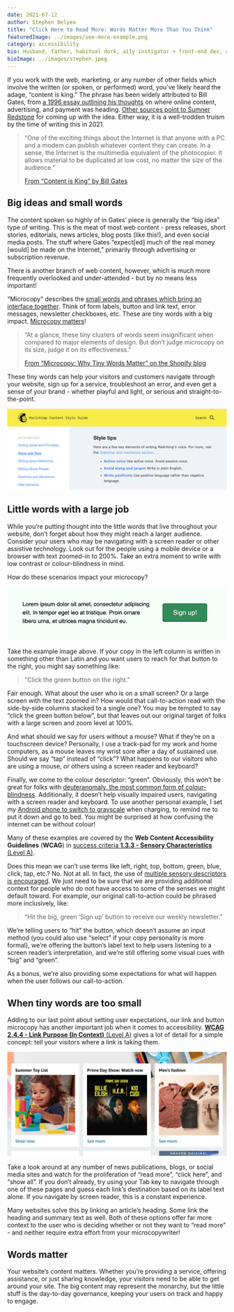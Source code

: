 ```yaml
---
date: 2021-07-12
author: Stephen Belyea
title: "Click Here to Read More: Words Matter More Than You Think"
featuredImage: ../images/see-more-example.png
category: accessibility
bio: Husband, father, habitual dork, a11y instigator + front-end dev, attempted writer, aspiring runner, ex-pat Maritimer. He/him.
bioImage: ../images/stephen.jpeg
---
```


If you work with the web, marketing, or any number of other fields which involve the written (or spoken, or performed) word, you’ve likely heard the adage, “content is king.” The phrase has been widely attributed to Bill Gates, from [a 1996 essay outlining his thoughts](http://web.archive.org/web/20010126005200/http://www.microsoft.com/billgates/columns/1996essay/essay960103.asp) on where online content, advertising, and payment was heading. [Other sources point to Sumner Redstone](https://en.wikipedia.org/wiki/Sumner_Redstone#:~:text=Redstone%20coined%20the%20phrase,%20%22Content%20is%20king!%22) for coming up with the idea. Either way, it is a well-trodden truism by the time of writing this in 2021.

> “One of the exciting things about the Internet is that anyone with a PC and a modem can publish whatever content they can create. In a sense, the Internet is the multimedia equivalent of the photocopier. It allows material to be duplicated at low cost, no matter the size of the audience.”
>
> [From “Content is King” by Bill Gates](http://web.archive.org/web/20010126005200/http://www.microsoft.com/billgates/columns/1996essay/essay960103.asp)

## Big ideas and small words

The content spoken so highly of in Gates’ piece is generally the “big idea” type of writing. This is the meat of most web content - press releases, short stories, editorials, news articles, blog posts (like this!), and even social media posts. The stuff where Gates “expect[ed] much of the real money [would] be made on the Internet,” primarily through advertising or subscription revenue.

There is another branch of web content, however, which is much more frequently overlooked and under-attended - but by no means less important!

“Microcopy” describes the [small words and phrases which bring an interface together](https://uxplanet.org/microcopy-tiny-words-with-a-huge-ux-impact-90140acc6e42). Think of form labels, button and link text, error messages, newsletter checkboxes, etc. These are tiny words with a big impact. [Microcopy matters](https://www.shopify.ca/partners/blog/microcopy-why-tiny-words-matter)!

> “At a glance, these tiny clusters of words seem insignificant when compared to major elements of design. But don’t judge microcopy on its size, judge it on its effectiveness.”
>
> [From “Microcopy: Why Tiny Words Matter” on the Shopify blog](https://www.shopify.ca/partners/blog/microcopy-why-tiny-words-matter)

These tiny words can help your visitors and customers navigate through your website, sign up for a service, troubleshoot an error, and even get a sense of your brand - whether playful and light, or serious and straight-to-the-point.

![Voice and tone examples from Mailchimp's detailed content style guide](../images/content-style-guide.png "Voice and tone examples from Mailchimp's detailed content style guide")

## Little words with a large job

While you’re putting thought into the little words that live throughout your website, don’t forget about how they might reach a larger audience. Consider your users who may be navigating with a screen reader or other assistive technology. Look out for the people using a mobile device or a browser with text zoomed-in to 200%. Take an extra moment to write with low contrast or colour-blindness in mind.

How do these scenarios impact your microcopy?

![Short paragraph of latin text on the left with a green sign up button on the right](../images/newsletter-signup-example.png "Simple example of a newsletter sign up call-to-action")

Take the example image above. If your copy in the left column is written in something other than Latin and you want users to reach for that button to the right, you might say something like:

> “Click the green button on the right.”

Fair enough. What about the user who is on a small screen? Or a large screen with the text zoomed in? How would that call-to-action read with the side-by-side columns stacked to a single one? You may be tempted to say “click the green button below”, but that leaves out our original target of folks with a large screen and zoom level at 100%.

And what should we say for users without a mouse? What if they’re on a touchscreen device? Personally, I use a track-pad for my work and home computers, as a mouse leaves my wrist sore after a day of sustained use. Should we say “tap” instead of “click”? What happens to our visitors who are using a mouse, or others using a screen reader and keyboard?

Finally, we come to the colour descriptor: “green”. Obviously, this won’t be great for folks with [deuteranomaly, the most common form of colour-blindness](https://www.colourblindawareness.org/colour-blindness/types-of-colour-blindness/). Additionally, it doesn’t help visually impaired users, navigating with a screen reader and keyboard. To use another personal example, I set my [Android phone to switch to grayscale](https://ting.com/blog/going-grayscale-ios-android-smartphone/) when charging, to remind me to put it down and go to bed. You might be surprised at how confusing the internet can be without colour!

Many of these examples are covered by the **Web Content Accessibility Guidelines** (**WCAG**) in [success criteria **1.3.3 - Sensory Characteristics** (Level A)](https://www.w3.org/TR/UNDERSTANDING-WCAG20/content-structure-separation-understanding.html).

Does this mean we can’t use terms like left, right, top, bottom, green, blue, click, tap, etc.? No. Not at all. In fact, the use of [multiple sensory descriptors is encouraged](https://www.wuhcag.com/sensory-characteristics/#:~:text=Good%20instruction%20will%20use%20several%20sensory%20characteristics). We just need to be sure that we are providing additional context for people who do not have access to some of the senses we might default toward. For example, our original call-to-action could be phrased more inclusively, like:

> “Hit the big, green ‘Sign up’ button to receive our weekly newsletter.”

We’re telling users to “hit” the button, which doesn’t assume an input method (you could also use “select” if your copy personality is more formal), we’re offering the button’s label text to help users listening to a screen reader’s interpretation, and we’re still offering some visual cues with “big” and “green”.

As a bonus, we’re also providing some expectations for what will happen when the user follows our call-to-action.

## When tiny words are too small

Adding to our last point about setting user expectations, our link and button microcopy has another important job when it comes to accessibility. [**WCAG 2.4.4 - Link Purpose (In Context)** (Level A)](https://www.w3.org/WAI/WCAG21/Understanding/link-purpose-in-context.html) gives a lot of detail for a simple concept: tell your visitors where a link is taking them.

![Three call to action cards with 'shop now' and 'see more' link text below thumbnail images](../images/see-more-example.png "Even the world's largest online retailer could stand to improve their link text")

Take a look around at any number of news publications, blogs, or social media sites and watch for the proliferation of “read more”, “click here”, and “show all”. If you don’t already, try using your Tab key to navigate through one of these pages and guess each link’s destination based on its label text alone. If you navigate by screen reader, this is a constant experience.

Many websites solve this by linking an article’s heading. Some link the heading and summary text as well. Both of these options offer far more context to the user who is deciding whether or not they want to “read more” - and neither require extra effort from your microcopywriter!

## Words matter

Your website’s content matters. Whether you’re providing a service, offering assistance, or just sharing knowledge, your visitors need to be able to get around your site. The big content may represent the monarchy, but the little stuff is the day-to-day governance, keeping your users on track and happy to engage.
